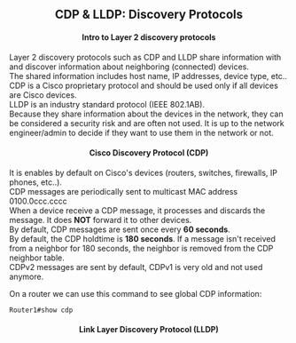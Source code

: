 <h2 align="center">CDP & LLDP: Discovery Protocols</h2>

<h4 align="center">Intro to Layer 2 discovery protocols</h4>

Layer 2 discovery protocols such as CDP and LLDP share information with and discover information about neighboring (connected) devices. \
The shared information includes host name, IP addresses, device type, etc.. \
CDP is a Cisco proprietary protocol and should be used only if all devices are Cisco devices.\
LLDP is an industry standard protocol (IEEE 802.1AB). \
Because they share information about the devices in the network, they can be considered a security risk and are often not used. It is up to the network engineer/admin to decide if they want to use them in the network or not.

<h4 align="center">Cisco Discovery Protocol (CDP)</h4>

It is enables by default on Cisco's devices (routers, switches, firewalls, IP phones, etc..). \
CDP messages are periodically sent to multicast MAC address 0100.0ccc.cccc \
When a device receive a CDP message, it processes and discards the message. It does <b>NOT</b> forward it to other devices. \
By default, CDP messages are sent once every <b>60 seconds</b>. \
By default, the CDP holdtime  is <b>180 seconds</b>. If a message isn't received from a neighbor for 180 seconds, the neighbor is removed from the CDP neighbor table. \
CDPv2 messages are sent by default, CDPv1 is very old and not used anymore.

On a router we can use this command to see global CDP information:

    Router1#show cdp


<h4 align="center">Link Layer Discovery Protocol (LLDP)</h4>
